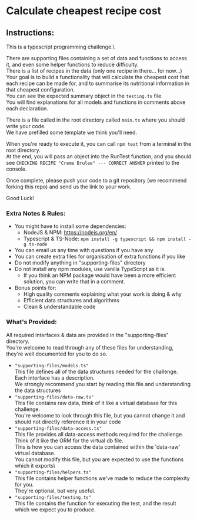 # Calculate cheapest recipe cost

## Instructions:
This is a typescript programming challenge.\

There are supporting files containing a set of data and functions to access it, and even some helper functions to reduce difficulty.\
There is a list of recipes in the data (only one recipe in there... for now...)\
Your goal is to build a functionality that will calculate the cheapest cost that each recipe can be made for, and to summarise its nutritional information in that cheapest configuration.\
You can see the expected summary object in the `testing.ts` file.\
You will find explanations for all models and functions in comments above each declaration.

There is a file called in the root directory called `main.ts` where you should write your code.\
We have prefilled some template we think you'll need.

When you're ready to execute it, you can call `npm test` from a terminal in the root directory.\
At the end, you will pass an object into the RunTest function, and you should see `CHECKING RECIPE "Creme Brulee" --- CORRECT ANSWER` printed to the console.

Once complete, please push your code to a git repository (we recommend forking this repo) and send us the link to your work.

Good Luck!

### Extra Notes & Rules:

- You might have to install some dependencies: 
  - NodeJS & NPM: https://nodejs.org/en/
  - Typescript & TS-Node: `npm install -g typescript && npm install -g ts-node`
- You can email us any time with questions if you have any
- You can create extra files for organisation of extra functions if you like
- Do not modify anything in "supporting-files" directory
- Do not install any npm modules, use vanilla TypeScript as it is. 
  - If you think an NPM package would have been a more efficient solution, you can write that in a comment.
- Bonus points for:
  - High quality comments explaining what your work is doing & why
  - Efficient data structures and algorithms
  - Clean & understandable code

### What's Provided:
All required interfaces & data are provided in the "supporting-files" directory.\
You're welcome to read through any of these files for understanding, they're well documented for you to do so.
- `"supporting-files/models.ts"`\
This file defines all of the data structures needed for the challenge.\
Each interface has a description.\
We strongly recommend you start by reading this file and understanding the data structures
- `"supporting-files/data-raw.ts"`\
This file contains raw data, think of it like a virtual database for this challenge.\
You're welcome to look through this file, but you cannot change it and should not directly reference it in your code
- `"supporting-files/data-access.ts"`\
This file provides all data-access methods required for the challenge. Think of it like the ORM for the virtual db file.\
This is how you can access the data contained within the 'data-raw' virtual database.\
You cannot modify this file, but you are expected to use the functions which it exports\
- `"supporting-files/helpers.ts"`\
This file contains helper functions we've made to reduce the complexity for you.\
They're optional, but very useful.
- `"supporting-files/testing.ts"`\
This file contains the function for executing the test, and the result which we expect you to produce.
